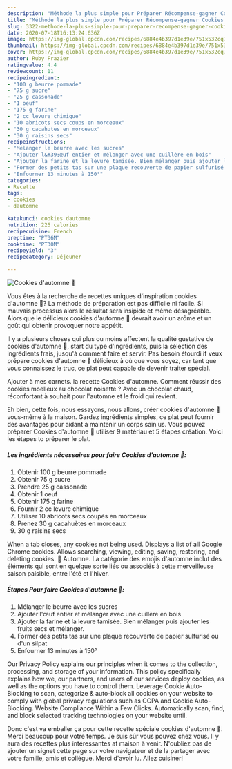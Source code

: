```yaml
---
description: "Méthode la plus simple pour Préparer Récompense-gagner Cookies d&amp;#39;automne 🍁"
title: "Méthode la plus simple pour Préparer Récompense-gagner Cookies d&amp;#39;automne 🍁"
slug: 3322-methode-la-plus-simple-pour-preparer-recompense-gagner-cookies-d-and-39-automne
date: 2020-07-18T16:13:24.636Z
image: https://img-global.cpcdn.com/recipes/6884e4b397d1e39e/751x532cq70/cookies-dautomne-🍁-photo-principale-de-la-recette.jpg
thumbnail: https://img-global.cpcdn.com/recipes/6884e4b397d1e39e/751x532cq70/cookies-dautomne-🍁-photo-principale-de-la-recette.jpg
cover: https://img-global.cpcdn.com/recipes/6884e4b397d1e39e/751x532cq70/cookies-dautomne-🍁-photo-principale-de-la-recette.jpg
author: Ruby Frazier
ratingvalue: 4.4
reviewcount: 11
recipeingredient:
- "100 g beurre pommade"
- "75 g sucre"
- "25 g cassonade"
- "1 oeuf"
- "175 g farine"
- "2 cc levure chimique"
- "10 abricots secs coups en morceaux"
- "30 g cacahutes en morceaux"
- "30 g raisins secs"
recipeinstructions:
- "Mélanger le beurre avec les sucres"
- "Ajouter l&#39;œuf entier et mélanger avec une cuillère en bois"
- "Ajouter la farine et la levure tamisée. Bien mélanger puis ajouter les fruits secs et mélanger."
- "Former des petits tas sur une plaque recouverte de papier sulfurisé ou d&#39;un silpat"
- "Enfourner 13 minutes à 150°"
categories:
- Recette
tags:
- cookies
- dautomne

katakunci: cookies dautomne 
nutrition: 226 calories
recipecuisine: French
preptime: "PT36M"
cooktime: "PT30M"
recipeyield: "3"
recipecategory: Déjeuner

---
```



![Cookies d&#39;automne 🍁](https://img-global.cpcdn.com/recipes/6884e4b397d1e39e/751x532cq70/cookies-dautomne-🍁-photo-principale-de-la-recette.jpg)

Vous êtes à la recherche de recettes uniques d'inspiration cookies d&#39;automne 🍁? La méthode de préparation est pas difficile ni facile. Si mauvais processus alors le résultat sera insipide et même désagréable. Alors que le délicieux cookies d&#39;automne 🍁 devrait avoir un arôme et un goût qui obtenir provoquer notre appétit.

Il y a plusieurs choses qui plus ou moins affectent la qualité gustative de cookies d&#39;automne 🍁, start du type d'ingrédients, puis la sélection des ingrédients frais, jusqu'à comment faire et servir. Pas besoin étourdi if veux prépare cookies d&#39;automne 🍁 délicieux à où que vous soyez, car tant que vous connaissez le truc, ce plat peut capable de devenir traiter spécial.

Ajouter à mes carnets. la recette Cookies d&#39;automne. Comment réussir des cookies moelleux au chocolat noisette ? Avec un chocolat chaud, réconfortant à souhait pour l&#39;automne et le froid qui revient.


Eh bien, cette fois, nous essayons, nous allons, créer cookies d&#39;automne 🍁 vous-même à la maison. Gardez ingrédients simples, ce plat peut fournir des avantages pour aidant à maintenir un corps sain us. Vous pouvez préparer Cookies d&#39;automne 🍁 utiliser 9 matériau et 5 étapes création. Voici les étapes to préparer le plat.

<!--inarticleads1-->

##### Les ingrédients nécessaires pour faire Cookies d&#39;automne 🍁:

1. Obtenir 100 g beurre pommade
1. Obtenir 75 g sucre
1. Prendre 25 g cassonade
1. Obtenir 1 oeuf
1. Obtenir 175 g farine
1. Fournir 2 cc levure chimique
1. Utiliser 10 abricots secs coupés en morceaux
1. Prenez 30 g cacahuètes en morceaux
1.  30 g raisins secs


When a tab closes, any cookies not being used. Displays a list of all Google Chrome cookies. Allows searching, viewing, editing, saving, restoring, and deleting cookies. 🍁 Automne. La catégorie des emojis d&#39;automne inclut des éléments qui sont en quelque sorte liés ou associés à cette merveilleuse saison paisible, entre l&#39;été et l&#39;hiver. 

<!--inarticleads2-->

##### Étapes Pour faire Cookies d&#39;automne 🍁:

1. Mélanger le beurre avec les sucres
1. Ajouter l&#39;œuf entier et mélanger avec une cuillère en bois
1. Ajouter la farine et la levure tamisée. Bien mélanger puis ajouter les fruits secs et mélanger.
1. Former des petits tas sur une plaque recouverte de papier sulfurisé ou d&#39;un silpat
1. Enfourner 13 minutes à 150°


Our Privacy Policy explains our principles when it comes to the collection, processing, and storage of your information. This policy specifically explains how we, our partners, and users of our services deploy cookies, as well as the options you have to control them. Leverage Cookie Auto-Blocking to scan, categorize &amp; auto-block all cookies on your website to comply with global privacy regulations such as CCPA and Cookie Auto-Blocking. Website Compliance Within a Few Clicks. Automatically scan, find, and block selected tracking technologies on your website until. 


Donc c'est va emballer ça pour cette recette spéciale cookies d&#39;automne 🍁. Merci beaucoup pour votre temps. Je suis sûr vous pouvez chez vous. Il y aura des recettes plus  intéressantes at maison à venir. N'oubliez pas de ajouter un signet cette page sur votre navigateur et de la partager avec votre famille, amis et collègue. Merci d'avoir lu. Allez cuisiner!
